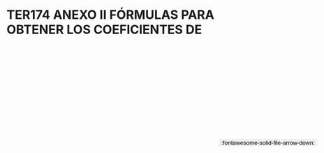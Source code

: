 
# TER174 ANEXO II FÓRMULAS PARA OBTENER LOS COEFICIENTES DE

<a href='../TER174 ANEXO II FÓRMULAS PARA OBTENER LOS COEFICIENTES DE.pdf' download>
<button class='md-button -primary' 
id='download-btn' style="position: fixed; top: 10%; right: 20px; 
        transform: translateY(-50%); z-index: 1000;  border: none; ">
:fontawesome-solid-file-arrow-down: 
</button>
</a>

<div 
    id='../TER174 ANEXO II FÓRMULAS PARA OBTENER LOS COEFICIENTES DE.pdf' 
    data-pdf-url='../TER174 ANEXO II FÓRMULAS PARA OBTENER LOS COEFICIENTES DE.pdf'
    style=' width: 100%; height: auto;overflow: auto;'>
</div>

